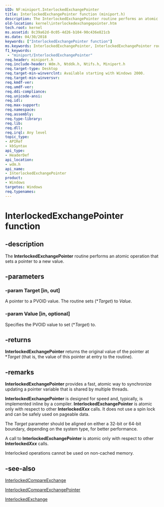 ```yaml
---
UID: NF:miniport.InterlockedExchangePointer
title: InterlockedExchangePointer function (miniport.h)
description: The InterlockedExchangePointer routine performs an atomic operation that sets a pointer to a new value.
old-location: kernel\interlockedexchangepointer.htm
tech.root: kernel
ms.assetid: 8c39a62d-0c05-4d26-b104-90c436e821cb
ms.date: 04/30/2018
keywords: ["InterlockedExchangePointer function"]
ms.keywords: InterlockedExchangePointer, InterlockedExchangePointer routine [Kernel-Mode Driver Architecture], k102_4959af35-65d8-4768-94f7-a2dad0a2db46.xml, kernel.interlockedexchangepointer, wdm/InterlockedExchangePointer
f1_keywords:
 - "miniport/InterlockedExchangePointer"
req.header: miniport.h
req.include-header: Wdm.h, Ntddk.h, Ntifs.h, Miniport.h
req.target-type: Desktop
req.target-min-winverclnt: Available starting with Windows 2000.
req.target-min-winversvr: 
req.kmdf-ver: 
req.umdf-ver: 
req.ddi-compliance: 
req.unicode-ansi: 
req.idl: 
req.max-support: 
req.namespace: 
req.assembly: 
req.type-library: 
req.lib: 
req.dll: 
req.irql: Any level
topic_type:
- APIRef
- kbSyntax
api_type:
- HeaderDef
api_location:
- wdm.h
api_name:
- InterlockedExchangePointer
product:
- Windows
targetos: Windows
req.typenames: 
---
```


# InterlockedExchangePointer function


## -description


The <b>InterlockedExchangePointer</b> routine performs an atomic operation that sets a pointer to a new value.


## -parameters




### -param Target [in, out]

A pointer to a PVOID value. The routine sets (*<i>Target</i>) to <i>Value</i>.


### -param Value [in, optional]

Specifies the PVOID value to set (*<i>Target</i>) to.


## -returns



<b>InterlockedExchangePointer</b> returns the original value of the pointer at *<i>Target</i> (that is, the value of this pointer at entry to the routine).




## -remarks



<b>InterlockedExchangePointer</b> provides a fast, atomic way to synchronize updating a pointer variable that is shared by multiple threads.

<b>InterlockedExchangePointer</b> is designed for speed and, typically, is implemented inline by a compiler. <b>InterlockedExchangePointer</b> is atomic only with respect to other <b>Interlocked<i>Xxx</i></b> calls. It does not use a spin lock and can be safely used on pageable data. 

The <i>Target</i> parameter should be aligned on either a 32-bit or 64-bit boundary, depending on the system type, for better performance.

A call to <b>InterlockedExchangePointer</b> is atomic only with respect to other <b>Interlocked<i>Xxx</i></b> calls.

Interlocked operations cannot be used on non-cached memory. 




## -see-also




<a href="https://docs.microsoft.com/windows-hardware/drivers/ddi/wdm/nf-wdm-interlockedcompareexchange">InterlockedCompareExchange</a>



<a href="https://docs.microsoft.com/windows-hardware/drivers/ddi/wdm/nf-wdm-interlockedcompareexchangepointer">InterlockedCompareExchangePointer</a>



<a href="https://docs.microsoft.com/windows-hardware/drivers/ddi/wdm/nf-wdm-interlockedexchange">InterlockedExchange</a>
 

 

